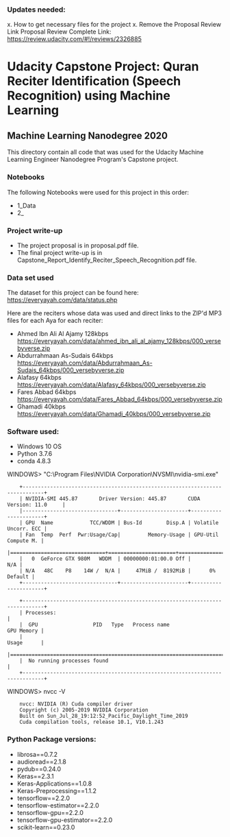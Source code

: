 ### Updates needed:
x. How to get necessary files for the project
x. Remove the Proposal Review Link
Proposal Review Complete Link: https://review.udacity.com/#!/reviews/2326885

# Udacity Capstone Project: Quran Reciter Identification (Speech Recognition) using Machine Learning
## Machine Learning Nanodegree 2020
This directory contain all code that was used for the Udacity Machine Learning Engineer Nanodegree Program's Capstone project.

### Notebooks
The following Notebooks were used for this project in this order:
- 1_Data
- 2_

### Project write-up
- The project proposal is in proposal.pdf file. 
- The final project write-up is in Capstone_Report_Identify_Reciter_Speech_Recognition.pdf file.

### Data set used
The dataset for this project can be found here: https://everyayah.com/data/status.php

Here are the reciters whose data was used and direct links to the ZIP'd MP3 files for each Aya for each reciter:
- Ahmed Ibn Ali Al Ajamy 128kbps https://everyayah.com/data/ahmed_ibn_ali_al_ajamy_128kbps/000_versebyverse.zip
- Abdurrahmaan As-Sudais 64kbps https://everyayah.com/data/Abdurrahmaan_As-Sudais_64kbps/000_versebyverse.zip
- Alafasy 64kbps https://everyayah.com/data/Alafasy_64kbps/000_versebyverse.zip
- Fares Abbad 64kbps https://everyayah.com/data/Fares_Abbad_64kbps/000_versebyverse.zip
- Ghamadi 40kbps https://everyayah.com/data/Ghamadi_40kbps/000_versebyverse.zip

### Software used:
- Windows 10 OS 
- Python 3.7.6
- conda 4.8.3

WINDOWS> "C:\Program Files\NVIDIA Corporation\NVSMI\nvidia-smi.exe"

        +-----------------------------------------------------------------------------+
        | NVIDIA-SMI 445.87       Driver Version: 445.87       CUDA Version: 11.0     |
        |-------------------------------+----------------------+----------------------+
        | GPU  Name            TCC/WDDM | Bus-Id        Disp.A | Volatile Uncorr. ECC |
        | Fan  Temp  Perf  Pwr:Usage/Cap|         Memory-Usage | GPU-Util  Compute M. |
        |===============================+======================+======================|
        |   0  GeForce GTX 980M   WDDM  | 00000000:01:00.0 Off |                  N/A |
        | N/A   48C    P8    14W /  N/A |     47MiB /  8192MiB |      0%      Default |
        +-------------------------------+----------------------+----------------------+

        +-----------------------------------------------------------------------------+
        | Processes:                                                                  |
        |  GPU                  PID   Type   Process name                  GPU Memory |
        |                                                                  Usage      |
        |=============================================================================|
        |  No running processes found                                                 |
        +-----------------------------------------------------------------------------+

WINDOWS> nvcc -V

        nvcc: NVIDIA (R) Cuda compiler driver
        Copyright (c) 2005-2019 NVIDIA Corporation
        Built on Sun_Jul_28_19:12:52_Pacific_Daylight_Time_2019
        Cuda compilation tools, release 10.1, V10.1.243

### Python Package versions:
- librosa==0.7.2
- audioread==2.1.8
- pydub==0.24.0
- Keras==2.3.1
- Keras-Applications==1.0.8
- Keras-Preprocessing==1.1.2
- tensorflow==2.2.0
- tensorflow-estimator==2.2.0
- tensorflow-gpu==2.2.0
- tensorflow-gpu-estimator==2.2.0
- scikit-learn==0.23.0




